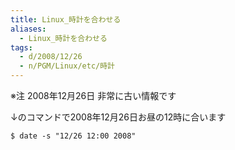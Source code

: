 ```yaml
---
title: Linux_時計を合わせる
aliases:
  - Linux_時計を合わせる
tags:
  - d/2008/12/26
  - n/PGM/Linux/etc/時計
---
```


※注 2008年12月26日 非常に古い情報です

↓のコマンドで2008年12月26日お昼の12時に合います

```console
$ date -s "12/26 12:00 2008"
```






